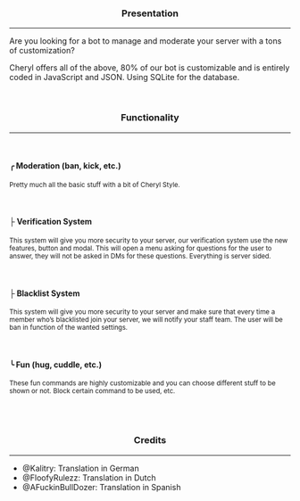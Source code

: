 
<h3><p align="center">
Presentation
</p></h3>

----

Are you looking for a bot to manage and moderate your server with a tons of customization?

Cheryl offers all of the above, 80% of our bot is customizable and is entirely coded in JavaScript and JSON. Using SQLite for the database.

<br>

<h3><p align="center">
Functionality
</p></h3>

----

<br>

#### ╭ Moderation (ban, kick, etc.)

<sub>Pretty much all the basic stuff with a bit of Cheryl Style.</sub>

<br>

#### ├ Verification System

<sub>This system will give you more security to your server, our verification system use the new features, button and modal. This will open a menu asking for questions for the user to answer, they will not be asked in DMs for these questions. Everything is server sided.</sub>

<br>

#### ├ Blacklist System

<sub>This system will give you more security to your server and make sure that every time a member who’s blacklisted join your server, we will notify your staff team. The user will be ban in function of the wanted settings.</sub>

<br>

#### ╰ Fun (hug, cuddle, etc.)

<sub>These fun commands are highly customizable and you can choose different stuff to be shown or not. Block certain command to be used, etc.</sub>

<br>

<br>

<h3><p align="center">
Credits
</p></h3>

----
- @Kalitry: Translation in German
- @FloofyRulezz: Translation in Dutch
- @AFuckinBullDozer: Translation in Spanish
